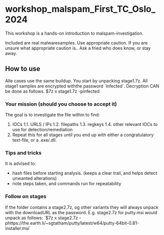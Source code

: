 # workshop_malspam_First_TC_Oslo_2024

This workshop is a hands-on introduction to malspam-investigation.

Included are real malwaresamples. Use appropriate caution. If you are unsure what appropriate caution is.. Ask a fried who does know, or stay away.

## How to use
Alle cases use the same buildup. You start by unpacking stage1.7z. All stage1 samples are encrypted withthe password ´infected´.
Decryption CAN be done as follows.
$7z x stage1.7z -pinfected
### Your mission (should you choose to accept it)
The goal is to investigate the file within to find:
1. IOCs
    1.1. URLS / IPs
    1.2. filepaths
    1.3. regkeys
    1.4. other relevant IOCs to use for detection/remediation
2. Repeat this for all stages until you end up with either a congratulatory text-file, or a .exe/.dll.

### Tips and tricks
It is advised to:
- hash files before starting analysis. (keeps a clear trail, and helps detect unwanted alterations)
- note steps taken, and commands run for repeatability

### Follow on stages
If the folder contains a stage2.7z, og other variants they will always unpack with the downloadURL as the password.
E.g. stage2.7z for putty.msi would unpack as follows:
´$7z x stage2.7z -phttps://the.earth.li/~sgtatham/putty/latest/w64/putty-64bit-0.81-installer.msi´

